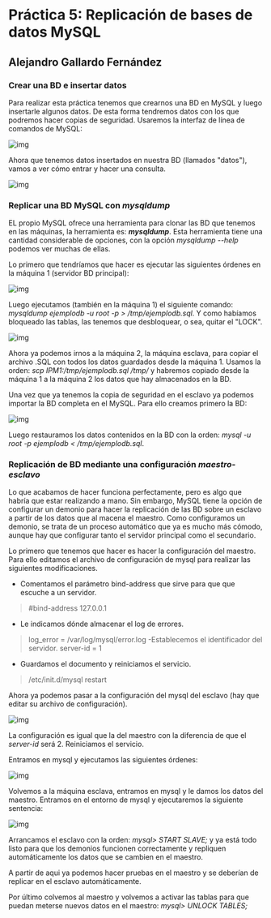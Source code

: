 # Práctica 5: Replicación de bases de datos MySQL

## Alejandro Gallardo Fernández

### Crear una BD e insertar datos
Para realizar esta práctica tenemos que crearnos una BD en MySQL y luego 
insertarle algunos datos. De esta forma tendremos datos con los que 
podremos hacer copias de seguridad. Usaremos la interfaz de línea de 
comandos de MySQL:

![img](https://github.com/Taunerify/SWAP-2018/blob/master/Practicas/p5/img/img1.png)

Ahora que tenemos datos insertados en nuestra BD (llamados "datos"), vamos 
a ver cómo entrar y hacer una consulta.

![img](https://github.com/Taunerify/SWAP-2018/blob/master/Practicas/p5/img/img2.png)


### Replicar una BD MySQL con *mysqldump*
EL propio MySQL ofrece una herramienta para clonar las BD que tenemos en 
las máquinas, la herramienta es: ***mysqldump***. Esta herramienta tiene 
una cantidad considerable de opciones, con la opción *mysqldump --help* 
podemos ver muchas de ellas.

Lo primero que tendríamos que hacer es ejecutar las siguientes órdenes en 
la máquina 1 (servidor BD principal):

![img](https://github.com/Taunerify/SWAP-2018/blob/master/Practicas/p5/img/img3.png)

Luego ejecutamos (también en la máquina 1) el siguiente comando: *mysqldump 
ejemplodb -u root -p > /tmp/ejemplodb.sql*.
Y como habíamos bloqueado las tablas, las tenemos que desbloquear, o sea, 
quitar el "LOCK".

![img](https://github.com/Taunerify/SWAP-2018/blob/master/Practicas/p5/img/img4.png)

Ahora ya podemos irnos a la máquina 2, la máquina esclava, para copiar el 
archivo .SQL con todos los datos guardados desde la máquina 1. Usamos la 
orden: *scp IPM1:/tmp/ejemplodb.sql /tmp/* y habremos copiado desde la 
máquina 1 a la máquina 2 los datos que hay almacenados en la BD.

Una vez que ya tenemos la copia de seguridad en el esclavo ya podemos 
importar la BD completa en el MySQL. Para ello creamos primero la BD:

![img](https://github.com/Taunerify/SWAP-2018/blob/master/Practicas/p5/img/img5.png)

Luego restauramos los datos contenidos en la BD con la orden: *mysql -u 
root -p ejemplodb < /tmp/ejemplodb.sql*.


### Replicación de BD mediante una configuración *maestro-esclavo*
Lo que acabamos de hacer funciona perfectamente, pero es algo que habría 
que estar realizando a mano. Sin embargo, MySQL tiene la opción de 
configurar un demonio para hacer la replicación de las BD sobre un esclavo 
a partir de los datos que al macena el maestro.
Como configuramos un demonio, se trata de un proceso automático que ya es 
mucho más cómodo, aunque hay que configurar tanto el servidor principal 
como el secundario.

Lo primero que tenemos que hacer es hacer la configuración del maestro. 
Para ello editamos el archivo de configuración de mysql para realizar las 
siguientes modificaciones.

- Comentamos el parámetro bind-address que sirve para que que escuche a un 
servidor.
> #bind-address 127.0.0.1
- Le indicamos dónde almacenar el log de errores.
> log_error = /var/log/mysql/error.log
-Establecemos el identificador del servidor.
> server-id = 1
- Guardamos el documento y reiniciamos el servicio.
> /etc/init.d/mysql restart


Ahora ya podemos pasar a la configuración del mysql del esclavo (hay que 
editar su archivo de configuración).

![img](https://github.com/Taunerify/SWAP-2018/blob/master/Practicas/p5/img/img6.png)

La configuración es igual que la del maestro con la diferencia de que el 
*server-id* será 2. Reiniciamos el servicio.

Entramos en mysql y ejecutamos las siguientes órdenes:

![img](https://github.com/Taunerify/SWAP-2018/blob/master/Practicas/p5/img/img7.png)

Volvemos a la máquina esclava, entramos en mysql y le damos los datos del 
maestro. Entramos en el entorno de mysql y ejecutaremos la siguiente 
sentencia:

![img](https://github.com/Taunerify/SWAP-2018/blob/master/Practicas/p5/img/img8.png)

Arrancamos el esclavo con la orden: *mysql> START SLAVE;* y ya 
está todo listo para que los demonios 
funcionen correctamente y repliquen automáticamente los datos que se 
cambien en el maestro.

A partir de aqui ya podemos hacer pruebas en el maestro y se deberían de 
replicar en el esclavo automáticamente.

Por último colvemos al maestro y volvemos a activar las tablas para que 
puedan meterse nuevos datos en el maestro: *mysql> UNLOCK TABLES;*
